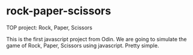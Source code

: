 # rock-paper-scissors
TOP project: Rock, Paper, Scissors

This is the first javascript project from Odin. We are going to simulate the game of Rock, Paper, Scissors using javascript. Pretty simple.
